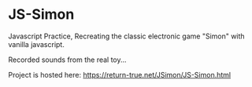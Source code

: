 # JS-Simon
 Javascript Practice, Recreating the classic electronic game "Simon" with vanilla javascript.

 Recorded sounds from the real toy...
 
 Project is hosted here: https://return-true.net/JSimon/JS-Simon.html
 
